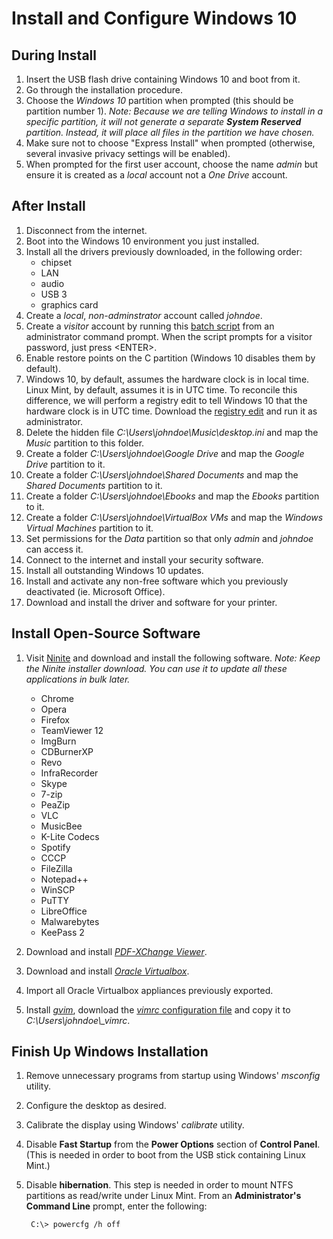 # Install and Configure Windows 10

## During Install

1. Insert the USB flash drive containing Windows 10 and boot from it.
1. Go through the installation procedure.
1. Choose the *Windows 10* partition when prompted (this should be partition number 1). 
 *Note: Because we are telling Windows to install in a specific partition, it will not generate
a separate **System Reserved** partition. Instead, it will place all files in the partition we
have chosen.*
1. Make sure not to choose "Express Install" when prompted (otherwise, several invasive privacy settings will be enabled).
1.  When prompted for the first user account, choose the name *admin* but ensure it is created as a *local* account not a *One Drive* account.

## After Install

1. Disconnect from the internet.
1. Boot into the Windows 10 environment you just installed.
1. Install all the drivers previously downloaded, in the following order:
    * chipset
    * LAN
    * audio
    * USB 3
    * graphics card
1. Create a *local*, *non-adminstrator* account called *johndoe*.
1. Create a *visitor* account by running this [batch script](https://ashgupta1971.github.io/DualBootLinuxMint/Common/create-visitor-account.bat "Visitor account creation script")
 from an administrator command prompt. When the script prompts for a visitor password, just press <ENTER\>.
1. Enable restore points on the C partition (Windows 10 disables them by default).
1. Windows 10, by default, assumes the hardware clock is in local time. Linux Mint, by default, assumes it is in UTC time. To reconcile
 this difference, we will perform a registry edit to tell Windows 10 that the hardware clock is in UTC time. Download the
 [registry edit](https://ashgupta1971.github.io/DualBootLinuxMint/Common/WinSetTimeStandard.reg "Registry Edit - Set Time to UTC") 
 and run it as administrator.
1. Delete the hidden file *C:\Users\johndoe\Music\desktop.ini* and map the *Music* partition to this folder.
1. Create a folder *C:\Users\johndoe\Google Drive* and map the *Google Drive* partition to it.
1. Create a folder *C:\Users\johndoe\Shared Documents* and map the *Shared Documents* partition to it.
1. Create a folder *C:\Users\johndoe\Ebooks* and map the *Ebooks* partition to it.
1. Create a folder *C:\Users\johndoe\VirtualBox VMs* and map the *Windows Virtual Machines* partition to it.
1. Set permissions for the *Data* partition so that only *admin* and *johndoe* can access it.
1. Connect to the internet and install your security software.
1. Install all outstanding Windows 10 updates.
1. Install and activate any non-free software which you previously deactivated (ie. Microsoft Office).
1. Download and install the driver and software for your printer.

## Install Open-Source Software

1. Visit [Ninite](https://ninite.com/ "Ninite") and download and install the following software.
 *Note: Keep the Ninite installer download. You can use it to update all these applications
in bulk later.*

    * Chrome
    * Opera
    * Firefox
    * TeamViewer 12
    * ImgBurn
    * CDBurnerXP
    * Revo
    * InfraRecorder
    * Skype
    * 7-zip
    * PeaZip
    * VLC
    * MusicBee
    * K-Lite Codecs
    * Spotify
    * CCCP
    * FileZilla
    * Notepad++
    * WinSCP
    * PuTTY
    * LibreOffice
    * Malwarebytes
    * KeePass 2

1. Download and install [*PDF-XChange Viewer*](https://www.tracker-software.com/product/pdf-xchange-viewer "PDF-XChange Viewer").
1. Download and install [*Oracle Virtualbox*](http://www.oracle.com/technetwork/server-storage/virtualbox/downloads/index.html "Oracle Virtualbox").
1. Import all Oracle Virtualbox appliances previously exported.
1. Install [*gvim*](http://www.vim.org), download the 
[*vimrc* configuration file](https://github.com/ashgupta1971/dotfiles/blob/master/vim/.vimrc ".vimrc") and copy it to *C:\Users\johndoe\\_vimrc*.

## Finish Up Windows Installation

1. Remove unnecessary programs from startup using Windows' *msconfig* utility.
1. Configure the desktop as desired.
1. Calibrate the display using Windows' *calibrate* utility.
1. Disable **Fast Startup** from the **Power Options** section of **Control Panel**.
(This is needed in order to boot from the USB stick containing Linux Mint.)
1. Disable **hibernation**. This step is needed in order to mount NTFS partitions as read/write under Linux Mint.
From an **Administrator's Command Line** prompt, enter the following:

        C:\> powercfg /h off
